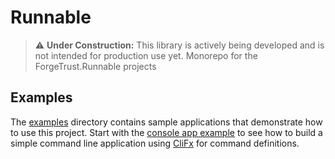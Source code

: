 # Runnable

> ⚠️ **Under Construction:** This library is actively being developed and is not intended for production use yet.
> Monorepo for the ForgeTrust.Runnable projects

## Examples

The [examples](examples) directory contains sample applications that demonstrate how to use this project.
Start with the [console app example](examples/console-app) to see how to build a simple command line application
using [CliFx](https://github.com/Tyrrrz/CliFx) for command definitions.
